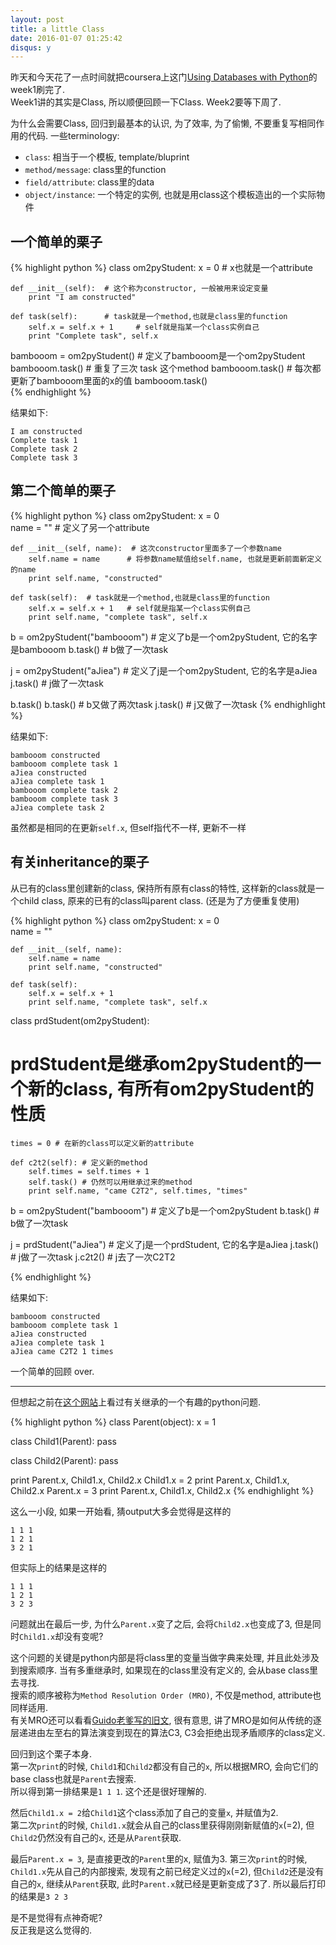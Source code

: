 ```yaml
---
layout: post
title: a little Class
date: 2016-01-07 01:25:42
disqus: y
---
```


昨天和今天花了一点时间就把coursera上这门[Using Databases with Python](https://www.coursera.org/learn/python-databases)的week1刷完了.  
Week1讲的其实是Class, 所以顺便回顾一下Class. Week2要等下周了.

为什么会需要Class, 回归到最基本的认识, 为了效率, 为了偷懒, 不要重复写相同作用的代码.
一些terminology:  
+ `class`: 相当于一个模板, template/bluprint  
+ `method/message`: class里的function  
+ `field/attribute`: class里的data  
+ `object/instance`: 一个特定的实例, 也就是用class这个模板造出的一个实际物件  


## 一个简单的栗子
{% highlight python %}
class om2pyStudent:
	x = 0   # x也就是一个attribute

	def __init__(self):  # 这个称为constructor, 一般被用来设定变量
		print "I am constructed"

	def task(self):      # task就是一个method,也就是class里的function
		self.x = self.x + 1     # self就是指某一个class实例自己
		print "Complete task", self.x


bambooom = om2pyStudent()  # 定义了bambooom是一个om2pyStudent
bambooom.task()            # 重复了三次 task 这个method
bambooom.task()            # 每次都更新了bambooom里面的x的值
bambooom.task()                       
{% endhighlight %}

结果如下:  
  ```
  I am constructed  
  Complete task 1  
  Complete task 2  
  Complete task 3  
  ```


## 第二个简单的栗子
{% highlight python %}
class om2pyStudent:
	x = 0                             
	name = ""  # 定义了另一个attribute

	def __init__(self, name):  # 这次constructor里面多了一个参数name
		self.name = name      # 将参数name赋值给self.name, 也就是更新前面新定义的name
		print self.name, "constructed"

	def task(self):  # task就是一个method,也就是class里的function
		self.x = self.x + 1   # self就是指某一个class实例自己
		print self.name, "complete task", self.x


b = om2pyStudent("bambooom")  # 定义了b是一个om2pyStudent, 它的名字是bambooom
b.task()     # b做了一次task

j = om2pyStudent("aJiea")    # 定义了j是一个om2pyStudent, 它的名字是aJiea
j.task()     # j做了一次task

b.task()
b.task()     # b又做了两次task
j.task()     # j又做了一次task
{% endhighlight %}

结果如下:
  ```
  bambooom constructed  
  bambooom complete task 1  
  aJiea constructed  
  aJiea complete task 1  
  bambooom complete task 2  
  bambooom complete task 3  
  aJiea complete task 2  
  ```

虽然都是相同的在更新`self.x`, 但self指代不一样, 更新不一样



## 有关inheritance的栗子
从已有的class里创建新的class, 保持所有原有class的特性, 这样新的class就是一个child class, 原来的已有的class叫parent class. (还是为了方便重复使用)

{% highlight python %}
class om2pyStudent:
	x = 0                             
	name = ""  

	def __init__(self, name):  
		self.name = name      
		print self.name, "constructed"

	def task(self): 
		self.x = self.x + 1   
		print self.name, "complete task", self.x

class prdStudent(om2pyStudent): 
# prdStudent是继承om2pyStudent的一个新的class, 有所有om2pyStudent的性质
	times = 0 # 在新的class可以定义新的attribute

	def c2t2(self): # 定义新的method
		self.times = self.times + 1
		self.task() # 仍然可以用继承过来的method
		print self.name, "came C2T2", self.times, "times"

b = om2pyStudent("bambooom")  # 定义了b是一个om2pyStudent
b.task()     # b做了一次task

j = prdStudent("aJiea")    # 定义了j是一个prdStudent, 它的名字是aJiea
j.task()     # j做了一次task
j.c2t2()     # j去了一次C2T2

{% endhighlight %}

结果如下:
  ```
  bambooom constructed  
  bambooom complete task 1  
  aJiea constructed  
  aJiea complete task 1  
  aJiea came C2T2 1 times  
  ```


一个简单的回顾 over.

---

但想起之前在[这个网站](http://www.toptal.com/python/interview-questions)上看过有关继承的一个有趣的python问题.

{% highlight python %}
class Parent(object):
    x = 1

class Child1(Parent):
    pass

class Child2(Parent):
    pass

print Parent.x, Child1.x, Child2.x
Child1.x = 2
print Parent.x, Child1.x, Child2.x
Parent.x = 3
print Parent.x, Child1.x, Child2.x
{% endhighlight %}

这么一小段, 如果一开始看, 猜output大多会觉得是这样的
  ```
  1 1 1  
  1 2 1  
  3 2 1  
  ```

但实际上的结果是这样的
  ```
  1 1 1  
  1 2 1  
  3 2 3  
  ```

问题就出在最后一步, 为什么`Parent.x`变了之后, 会将`Child2.x`也变成了3, 但是同时`Child1.x`却没有变呢?

这个问题的关键是python内部是将class里的变量当做字典来处理, 并且此处涉及到搜索顺序.
当有多重继承时, 如果现在的class里没有定义的, 会从base class里去寻找.   
搜索的顺序被称为`Method Resolution Order (MRO)`, 不仅是method, attribute也同样适用.  
有关MRO还可以看看[Guido老爹写的旧文](http://python-history.blogspot.com.ar/2010/06/method-resolution-order.html), 很有意思, 讲了MRO是如何从传统的逐层递进由左至右的算法演变到现在的算法C3, C3会拒绝出现矛盾顺序的class定义.  

回归到这个栗子本身.  
第一次`print`的时候, `Child1`和`Child2`都没有自己的`x`, 所以根据MRO, 会向它们的base class也就是`Parent`去搜索.  
所以得到第一排结果是`1 1 1`. 这个还是很好理解的.

然后`Child1.x = 2`给`Child1`这个class添加了自己的变量`x`, 并赋值为2.  
第二次`print`的时候, `Child1.x`就会从自己的class里获得刚刚新赋值的`x`(=2), 但`Child2`仍然没有自己的`x`, 还是从`Parent`获取.

最后`Parent.x = 3`, 是直接更改的`Parent`里的x, 赋值为3.
第三次`print`的时候, `Child1.x`先从自己的内部搜索, 发现有之前已经定义过的`x`(=2), 但`Child2`还是没有自己的`x`, 继续从`Parent`获取, 此时`Parent.x`就已经是更新变成了3了. 所以最后打印的结果是`3 2 3`

是不是觉得有点神奇呢?  
反正我是这么觉得的.